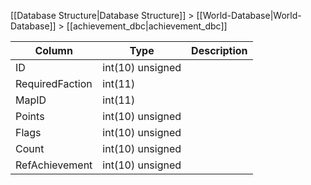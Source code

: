[[Database Structure|Database Structure]] > [[World-Database|World-Database]] > [[achievement_dbc|achievement_dbc]]

Column | Type | Description
--- | --- | ---
ID | int(10) unsigned | 
RequiredFaction | int(11) | 
MapID | int(11) | 
Points | int(10) unsigned | 
Flags | int(10) unsigned | 
Count | int(10) unsigned | 
RefAchievement | int(10) unsigned | 
